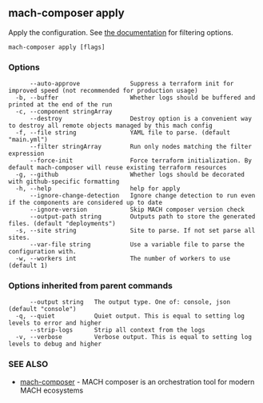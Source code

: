 ## mach-composer apply

Apply the configuration. See [the documentation](/howto/cli/filtering-commands) for filtering options.

```
mach-composer apply [flags]
```

### Options

```
      --auto-approve              Suppress a terraform init for improved speed (not recommended for production usage)
  -b, --buffer                    Whether logs should be buffered and printed at the end of the run
  -c, --component stringArray     
      --destroy                   Destroy option is a convenient way to destroy all remote objects managed by this mach config
  -f, --file string               YAML file to parse. (default "main.yml")
      --filter stringArray        Run only nodes matching the filter expression
      --force-init                Force terraform initialization. By default mach-composer will reuse existing terraform resources
  -g, --github                    Whether logs should be decorated with github-specific formatting
  -h, --help                      help for apply
      --ignore-change-detection   Ignore change detection to run even if the components are considered up to date
      --ignore-version            Skip MACH composer version check
      --output-path string        Outputs path to store the generated files. (default "deployments")
  -s, --site string               Site to parse. If not set parse all sites.
      --var-file string           Use a variable file to parse the configuration with.
  -w, --workers int               The number of workers to use (default 1)
```

### Options inherited from parent commands

```
      --output string   The output type. One of: console, json (default "console")
  -q, --quiet           Quiet output. This is equal to setting log levels to error and higher
      --strip-logs      Strip all context from the logs
  -v, --verbose         Verbose output. This is equal to setting log levels to debug and higher
```

### SEE ALSO

* [mach-composer](mach-composer.md)	 - MACH composer is an orchestration tool for modern MACH ecosystems

